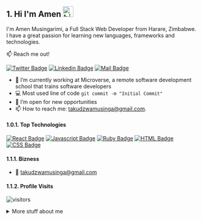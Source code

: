 ## 1. Hi I'm Amen <img src="https://user-images.githubusercontent.com/1303154/88677602-1635ba80-d120-11ea-84d8-d263ba5fc3c0.gif" width="28px" height="28px" alt="hi">

I'm Amen Musingarimi, a Full Stack Web Developer from Harare, Zimbabwe. I have a great passion for learning new languages, frameworks and technologies.

:mailbox: Reach me out!

[![Twitter Badge](https://img.shields.io/badge/-@AmenMusingarimi-1ca0f1?style=flat&labelColor=1ca0f1&logo=twitter&logoColor=white&link=https://twitter.com/Amen)](https://twitter.com/MusingarimiT) [![Linkedin Badge](https://img.shields.io/badge/-AmenMusingarimi-0e76a8?style=flat&labelColor=0e76a8&logo=linkedin&logoColor=white)](https://www.linkedin.com/in/atmusingarimi/) [![Mail Badge](https://img.shields.io/badge/-AmenMusingarimi-c0392b?style=flat&labelColor=c0392b&logo=gmail&logoColor=white)](mailto:takudzwamusinga@gmail.com)

<!-- TODO: Add last video link -->

- 🔭 I’m currently working at Microverse, a remote software development school that trains software developers
- :computer: Most used line of code `git commit -m "Initial Commit"`
- 🤔 I’m open for new opportunities
- 📫 How to reach me: takudzwamusinga@gmail.com.

#### 1.0.1. Top Technologies

<!-- TODO: Make technologies links takes you to repositories -->

[![React Badge](https://img.shields.io/badge/-React-61DBFB?style=for-the-badge&labelColor=black&logo=react&logoColor=61DBFB)](#) [![Javascript Badge](https://img.shields.io/badge/-Javascript-F0DB4F?style=for-the-badge&labelColor=black&logo=javascript&logoColor=F0DB4F)](#) [![Ruby Badge](https://img.shields.io/badge/-Ruby-red?style=for-the-badge&labelColor=black&logo=ruby&logoColor=red)](#) [![HTML Badge](https://img.shields.io/badge/-HTML-red?style=for-the-badge&labelColor=black&logo=html&logoColor=red)](#) [![CSS Badge](https://img.shields.io/badge/-CSS-blue?style=for-the-badge&labelColor=black&logo=css&logoColor=blue)](#)

#### 1.1.1. Bizness

- :email: takudzwamusinga@gmail.com

#### 1.1.2. Profile Visits

![visitors](https://visitor-badge.glitch.me/badge?page_id=Amen-Musingarimi.Amen-Musingarimi)

<details>
<summary>
  More stuff about me
</summary>

#### 1.1.4. Coding Stats

<!--START_SECTION:waka-->

```text
TypeScript   15 hrs 41 mins  ████████████████████▓░░░░   82.29 %
HTML         1 hr 50 mins    ██▒░░░░░░░░░░░░░░░░░░░░░░   09.61 %
Markdown     1 hr 27 mins    ██░░░░░░░░░░░░░░░░░░░░░░░   07.63 %
Other        2 mins          ░░░░░░░░░░░░░░░░░░░░░░░░░   00.25 %
YAML         2 mins          ░░░░░░░░░░░░░░░░░░░░░░░░░   00.19 %
```

<!--END_SECTION:waka-->

#### 1.1.5. Github Stats

![Amen's github stats](https://github-readme-stats.vercel.app/api?username=Amen-Musingarimi&count_private=true&theme=tokyonight)

</details>
